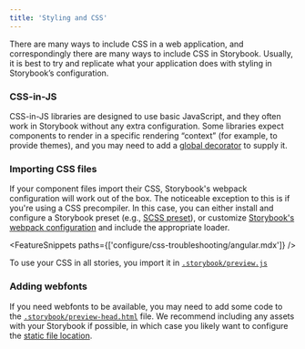 ```yaml
---
title: 'Styling and CSS'
---
```


There are many ways to include CSS in a web application, and correspondingly there are many ways to include CSS in Storybook. Usually, it is best to try and replicate what your application does with styling in Storybook’s configuration.

### CSS-in-JS

CSS-in-JS libraries are designed to use basic JavaScript, and they often work in Storybook without any extra configuration. Some libraries expect components to render in a specific rendering “context” (for example, to provide themes), and you may need to add a [global decorator](../writing-stories/decorators.md#global-decorators) to supply it.

### Importing CSS files

If your component files import their CSS, Storybook's webpack configuration will work out of the box. The noticeable exception to this is if you're using a CSS precompiler. In this case, you can either install and configure a Storybook preset (e.g., [SCSS preset](https://github.com/storybookjs/presets/tree/master/packages/preset-scss)), or customize [Storybook's webpack configuration](../builders/webpack.md#extending-storybooks-webpack-config) and include the appropriate loader.

<FeatureSnippets paths={['configure/css-troubleshooting/angular.mdx']} />

To use your CSS in all stories, you import it in [`.storybook/preview.js`](./overview.md#configure-story-rendering)

### Adding webfonts

If you need webfonts to be available, you may need to add some code to the [`.storybook/preview-head.html`](./story-rendering.md#adding-to-head) file. We recommend including any assets with your Storybook if possible, in which case you likely want to configure the [static file location](./images-and-assets.md#serving-static-files-via-storybook-configuration).

